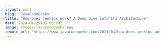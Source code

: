 ```yaml
---
layout: post
blog: "JavaCodeGeeks"
title: "How Does Jenkins Work? A Deep Dive into Its Architecture"
date: 2024-04-29T05:00:00Z
image: images/javacodegeeks.png
remote_url: "https://www.javacodegeeks.com/2024/04/how-does-jenkins-work-a-deep-dive-into-its-architecture.html"
---
```

